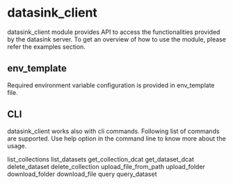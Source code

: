 # datasink_client
datasink_client module provides API to access the functionalities provided by the datasink server. To get an overview of how to use the module, please refer the examples section.

## env_template
Required environment variable configuration is provided in env_template file.


## CLI
datasink_client works also with cli commands. Following list of commands are supported. Use help option in the command line to know more about the usage.

list_collections
list_datasets
get_collection_dcat
get_dataset_dcat
delete_dataset
delete_collection
upload_file_from_path
upload_folder
download_folder
download_file
query
query_dataset
